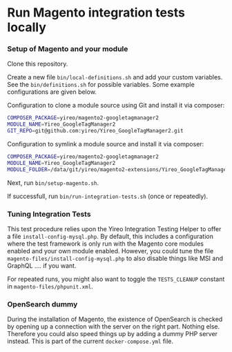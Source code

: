 # Run Magento integration tests locally
 
### Setup of Magento and your module 
Clone this repository.

Create a new file `bin/local-definitions.sh` and add your custom variables. See the `bin/definitions.sh` for possible
variables. Some example configurations are given below.

Configuration to clone a module source using Git and install it via composer:
```bash
COMPOSER_PACKAGE=yireo/magento2-googletagmanager2
MODULE_NAME=Yireo_GoogleTagManager2
GIT_REPO=git@github.com:yireo/Yireo_GoogleTagManager2.git
```

Configuration to symlink a module source and install it via composer:
```bash
COMPOSER_PACKAGE=yireo/magento2-googletagmanager2
MODULE_NAME=Yireo_GoogleTagManager2
MODULE_FOLDER=/data/git/yireo/magento2-extensions/Yireo_GoogleTagManager2/
```

Next, run `bin/setup-magento.sh`.

If successfull, run `bin/run-integration-tests.sh` (once or repeatedly).

### Tuning Integration Tests
This test procedure relies upon the Yireo Integration Testing Helper to offer a file `install-config-mysql.php`. By default, this includes a
configuration where the test framework is only run with the Magento core modules enabled and your own module enabled. However, you could tune the file
`magento-files/install-config-mysql.php` to also disable things like MSI and GraphQL .... if you want.

For repeated runs, you might also want to toggle the `TESTS_CLEANUP` constant in `magento-files/phpunit.xml`.

### OpenSearch dummy
During the installation of Magento, the existence of OpenSearch is checked by opening up a connection with the server on the
right part. Nothing else. Therefore you could also speed things up by adding a dummy PHP server instead. This is part of the
current `docker-compose.yml` file.

